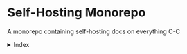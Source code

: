 # Self-Hosting Monorepo
A monorepo containing self-hosting docs on everything C-C

<details>
<summary>Index</summary>

[Crispy]()

[Shnitters]()

[uTube]()

[verbose]()

</details>
